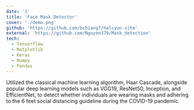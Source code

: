 ```yaml
---
date: '1'
title: 'Face Mask Detector'
cover: './demo.png'
github: 'https://github.com/bchiang7/halcyon-site'
external: 'https://github.com/Nguyen379/Mask_detection'
tech:
  - Tensorflow
  - Matplotlib
  - Keras
  - Numpy
  - Pandas
---
```


Utilized the classical machine learning algorithm, Haar Cascade, alongside popular deep learning models such as VGG19, ResNet50, Inception, and EfficientNet, to detect whether individuals are wearing masks and adhering to the 6 feet social distancing guideline during the COVID-19 pandemic.
